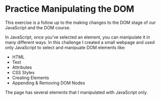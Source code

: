 # Practice Manipulating the DOM

This exercise is a follow up to the making changes to the DOM stage of our JavaScript and the DOM course. 

In JavaScript, once you've selected an element, you can manipulate it in many different ways. In this challenge I created a small webpage and used only JavaScript to select and manipuate DOM elements like:

* HTML
* Text
* Attributes
* CSS Styles
* Creating Elements
* Appending & Removing DOM Nodes

The page has several elements that I manipulated with JavaScript only.
